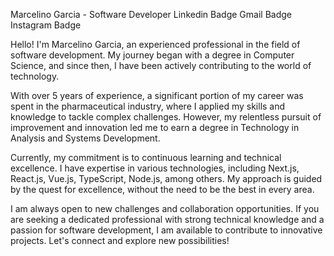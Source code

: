 Marcelino Garcia - Software Developer
Linkedin Badge
Gmail Badge
Instagram Badge

Hello! I'm Marcelino Garcia, an experienced professional in the field of software development. My journey began with a degree in Computer Science, and since then, I have been actively contributing to the world of technology.

With over 5 years of experience, a significant portion of my career was spent in the pharmaceutical industry, where I applied my skills and knowledge to tackle complex challenges. However, my relentless pursuit of improvement and innovation led me to earn a degree in Technology in Analysis and Systems Development.

Currently, my commitment is to continuous learning and technical excellence. I have expertise in various technologies, including Next.js, React.js, Vue.js, TypeScript, Node.js, among others. My approach is guided by the quest for excellence, without the need to be the best in every area.

I am always open to new challenges and collaboration opportunities. If you are seeking a dedicated professional with strong technical knowledge and a passion for software development, I am available to contribute to innovative projects. Let's connect and explore new possibilities!
